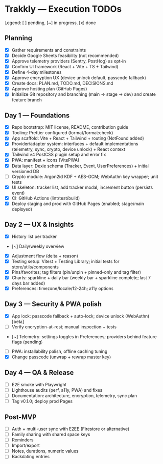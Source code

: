 # Trakkly — Execution TODOs

Legend: [ ] pending, [~] in progress, [x] done

## Planning
- [x] Gather requirements and constraints
- [x] Decide Google Sheets feasibility (not recommended)
- [x] Approve telemetry providers (Sentry, PostHog) as opt-in
- [x] Confirm UI framework (React + Vite + TS + Tailwind)
- [x] Define 4-day milestones
- [x] Approve encryption UX (device unlock default, passcode fallback)
- [x] Create docs: PLAN.md, TODO.md, DECISIONS.md
- [x] Approve hosting plan (GitHub Pages)
- [x] Initialize Git repository and branching (main → stage → dev) and create feature branch

## Day 1 — Foundations
- [x] Repo bootstrap: MIT license, README, contribution guide
- [x] Tooling: Prettier configured (format/format:check)
- [x] App scaffold: Vite + React + Tailwind + routing (NotFound added)
- [x] Provider/adapter system: interfaces + default implementations (telemetry, sync, crypto, device unlock) + React context
- [x] Tailwind v4 PostCSS plugin setup and error fix
- [x] PWA: manifest + icons (VitePWA)
- [x] Data layer: Dexie schema (Tracker, Event, UserPreferences) + initial versioned DB
- [ ] Crypto module: Argon2id KDF + AES-GCM; WebAuthn key wrapper; unit tests
- [x] UI skeleton: tracker list, add tracker modal, increment button (persists event)
- [x] CI: GitHub Actions (lint/test/build)
- [x] Deploy staging and prod with GitHub Pages (enabled; stage/main deployed)

## Day 2 — UX & Insights
- [x] History list per tracker
- [~] Daily/weekly overview
- [x] Adjustment flow (delta + reason)
- [x] Testing setup: Vitest + Testing Library; initial tests for store/utils/components
- [x] Pins/favorites; tag filters (pin/unpin + pinned-only and tag filter)
- [x] Charts: sparkline + daily bar (weekly bar + sparkline complete; last 7 days bar added)
- [x] Preferences: timezone/locale/12-24h; a11y options

## Day 3 — Security & PWA polish
- [x] App lock: passcode fallback + auto-lock; device unlock (WebAuthn) [beta]
- [ ] Verify encryption-at-rest; manual inspection + tests
- [~] Telemetry: settings toggles in Preferences; providers behind feature flags (pending)
- [ ] PWA: installability polish, offline caching tuning
- [x] Change passcode (unwrap + rewrap master key)

## Day 4 — QA & Release
- [ ] E2E smoke with Playwright
- [ ] Lighthouse audits (perf, a11y, PWA) and fixes
- [ ] Documentation: architecture, encryption, telemetry, sync plan
- [ ] Tag v0.1.0; deploy prod Pages

## Post-MVP
- [ ] Auth + multi-user sync with E2EE (Firestore or alternative)
- [ ] Family sharing with shared space keys
- [ ] Reminders
- [ ] Import/export
- [ ] Notes, durations, numeric values
- [ ] Backdating entries
